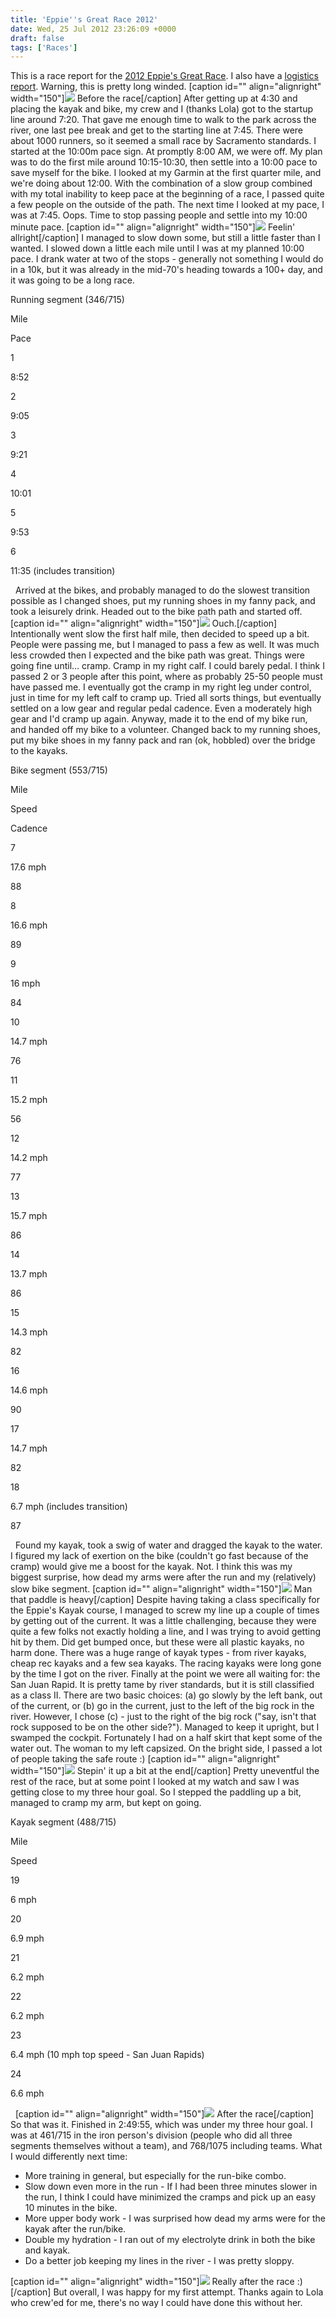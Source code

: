 ```yaml
---
title: 'Eppie''s Great Race 2012'
date: Wed, 25 Jul 2012 23:26:09 +0000
draft: false
tags: ['Races']
---
```


This is a race report for the [2012 Eppie's Great Race](http://www.eppiesgreatrace.org/). I also have a [logistics report](http://02ccd16.netsolhost.com/wp1/?p=1202). Warning, this is pretty long winded. \[caption id="" align="alignright" width="150"\][![](http://silverfiddle.smugmug.com/Family/eppierace2012/i-63FB47q/0/Th/IMG3171-Th.jpg)](http://silverfiddle.smugmug.com/Family/eppierace2012/i-63FB47q/0/L/IMG3171-L.jpg) Before the race\[/caption\] After getting up at 4:30 and placing the kayak and bike, my crew and I (thanks Lola) got to the startup line around 7:20. That gave me enough time to walk to the park across the river, one last pee break and get to the starting line at 7:45. There were about 1000 runners, so it seemed a small race by Sacramento standards. I started at the 10:00m pace sign. At promptly 8:00 AM, we were off. My plan was to do the first mile around 10:15-10:30, then settle into a 10:00 pace to save myself for the bike. I looked at my Garmin at the first quarter mile, and we're doing about 12:00. With the combination of a slow group combined with my total inability to keep pace at the beginning of a race, I passed quite a few people on the outside of the path. The next time I looked at my pace, I was at 7:45. Oops. Time to stop passing people and settle into my 10:00 minute pace. \[caption id="" align="alignright" width="150"\][![](http://silverfiddle.smugmug.com/Family/eppierace2012/i-LNJrMbB/0/Th/100949-461-020f-Th.jpg)](http://silverfiddle.smugmug.com/Family/eppierace2012/i-LNJrMbB/0/L/100949-461-020f-L.jpg) Feelin' allright\[/caption\] I managed to slow down some, but still a little faster than I wanted. I slowed down a little each mile until I was at my planned 10:00 pace. I drank water at two of the stops - generally not something I would do in a 10k, but it was already in the mid-70's heading towards a 100+ day, and it was going to be a long race.

Running segment (346/715)

Mile

Pace

1

8:52

2

9:05

3

9:21

4

10:01

5

9:53

6

11:35 (includes transition)

  Arrived at the bikes, and probably managed to do the slowest transition possible as I changed shoes, put my running shoes in my fanny pack, and took a leisurely drink. Headed out to the bike path path and started off. \[caption id="" align="alignright" width="150"\][![](http://silverfiddle.smugmug.com/Family/eppierace2012/i-bXLMW59/0/Th/100949-278-027f-Th.jpg)](http://silverfiddle.smugmug.com/Family/eppierace2012/i-bXLMW59/0/L/100949-278-027f-L.jpg) Ouch.\[/caption\] Intentionally went slow the first half mile, then decided to speed up a bit. People were passing me, but I managed to pass a few as well. It was much less crowded then I expected and the bike path was great. Things were going fine until... cramp. Cramp in my right calf. I could barely pedal. I think I passed 2 or 3 people after this point, where as probably 25-50 people must have passed me. I eventually got the cramp in my right leg under control, just in time for my left calf to cramp up. Tried all sorts things, but eventually settled on a low gear and regular pedal cadence. Even a moderately high gear and I'd cramp up again. Anyway, made it to the end of my bike run, and handed off my bike to a volunteer. Changed back to my running shoes, put my bike shoes in my fanny pack and ran (ok, hobbled) over the bridge to the kayaks.

Bike segment (553/715)

Mile

Speed

Cadence

7

17.6 mph

88

8

16.6 mph

89

9

16 mph

84

10

14.7 mph

76

11

15.2 mph

56

12

14.2 mph

77

13

15.7 mph

86

14

13.7 mph

86

15

14.3 mph

82

16

14.6 mph

90

17

14.7 mph

82

18

6.7 mph (includes transition)

87

  Found my kayak, took a swig of water and dragged the kayak to the water. I figured my lack of exertion on the bike (couldn't go fast because of the cramp) would give me a boost for the kayak. Not. I think this was my biggest surprise, how dead my arms were after the run and my (relatively) slow bike segment. \[caption id="" align="alignright" width="150"\][![](http://silverfiddle.smugmug.com/Family/eppierace2012/i-4GhFdb9/0/Th/100949-237-009f-Th.jpg)](http://silverfiddle.smugmug.com/Family/eppierace2012/i-4GhFdb9/0/L/100949-237-009f-L.jpg) Man that paddle is heavy\[/caption\] Despite having taking a class specifically for the Eppie's Kayak course, I managed to screw my line up a couple of times by getting out of the current. It was a little challenging, because they were quite a few folks not exactly holding a line, and I was trying to avoid getting hit by them. Did get bumped once, but these were all plastic kayaks, no harm done. There was a huge range of kayak types - from river kayaks, cheap rec kayaks and a few sea kayaks. The racing kayaks were long gone by the time I got on the river. Finally at the point we were all waiting for: the San Juan Rapid. It is pretty tame by river standards, but it is still classified as a class II. There are two basic choices: (a) go slowly by the left bank, out of the current, or (b) go in the current, just to the left of the big rock in the river. However, I chose (c) - just to the right of the big rock ("say, isn't that rock supposed to be on the other side?"). Managed to keep it upright, but I swamped the cockpit. Fortunately I had on a half skirt that kept some of the water out. The woman to my left capsized. On the bright side, I passed a lot of people taking the safe route :) \[caption id="" align="alignright" width="150"\][![](http://silverfiddle.smugmug.com/Family/eppierace2012/i-GPLcV8T/0/Th/100949-505-027f-Th.jpg)](http://silverfiddle.smugmug.com/Family/eppierace2012/i-GPLcV8T/0/L/100949-505-027f-L.jpg) Stepin' it up a bit at the end\[/caption\] Pretty uneventful the rest of the race, but at some point I looked at my watch and saw I was getting close to my three hour goal. So I stepped the paddling up a bit, managed to cramp my arm, but kept on going.  

Kayak segment (488/715)

Mile

Speed

19

6 mph

20

6.9 mph

21

6.2 mph

22

6.2 mph

23

6.4 mph (10 mph top speed - San Juan Rapids)

24

6.6 mph

  \[caption id="" align="alignright" width="150"\][![](http://silverfiddle.smugmug.com/Family/eppierace2012/i-3VRQqqc/0/Th/IMG3191-Th.jpg)](http://silverfiddle.smugmug.com/Family/eppierace2012/i-3VRQqqc/0/L/IMG3191-L.jpg) After the race\[/caption\] So that was it. Finished in 2:49:55, which was under my three hour goal. I was at 461/715 in the iron person's division (people who did all three segments themselves without a team), and 768/1075 including teams. What I would differently next time:

*   More training in general, but especially for the run-bike combo.
*   Slow down even more in the run - If I had been three minutes slower in the run, I think I could have minimized the cramps and pick up an easy 10 minutes in the bike.
*   More upper body work - I was surprised how dead my arms were for the kayak after the run/bike.
*   Double my hydration - I ran out of my electrolyte drink in both the bike and kayak.
*   Do a better job keeping my lines in the river - I was pretty sloppy.

\[caption id="" align="alignright" width="150"\][![](http://silverfiddle.smugmug.com/Family/eppierace2012/i-LXTKr5R/0/Th/IMG3193-Th.jpg)](http://silverfiddle.smugmug.com/Family/eppierace2012/i-LXTKr5R/0/L/IMG3193-L.jpg) Really after the race :)\[/caption\] But overall, I was happy for my first attempt. Thanks again to Lola who crew'ed for me, there's no way I could have done this without her.